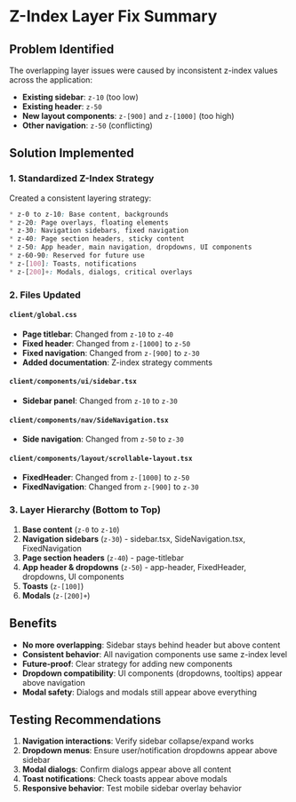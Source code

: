 # Z-Index Layer Fix Summary

## Problem Identified

The overlapping layer issues were caused by inconsistent z-index values across the application:

- **Existing sidebar**: `z-10` (too low)
- **Existing header**: `z-50`
- **New layout components**: `z-[900]` and `z-[1000]` (too high)
- **Other navigation**: `z-50` (conflicting)

## Solution Implemented

### 1. Standardized Z-Index Strategy

Created a consistent layering strategy:

```css
* z-0 to z-10: Base content, backgrounds
* z-20: Page overlays, floating elements
* z-30: Navigation sidebars, fixed navigation
* z-40: Page section headers, sticky content
* z-50: App header, main navigation, dropdowns, UI components
* z-60-90: Reserved for future use
* z-[100]: Toasts, notifications
* z-[200]+: Modals, dialogs, critical overlays
```

### 2. Files Updated

#### `client/global.css`

- **Page titlebar**: Changed from `z-10` to `z-40`
- **Fixed header**: Changed from `z-[1000]` to `z-50`
- **Fixed navigation**: Changed from `z-[900]` to `z-30`
- **Added documentation**: Z-index strategy comments

#### `client/components/ui/sidebar.tsx`

- **Sidebar panel**: Changed from `z-10` to `z-30`

#### `client/components/nav/SideNavigation.tsx`

- **Side navigation**: Changed from `z-50` to `z-30`

#### `client/components/layout/scrollable-layout.tsx`

- **FixedHeader**: Changed from `z-[1000]` to `z-50`
- **FixedNavigation**: Changed from `z-[900]` to `z-30`

### 3. Layer Hierarchy (Bottom to Top)

1. **Base content** (`z-0` to `z-10`)
2. **Navigation sidebars** (`z-30`) - sidebar.tsx, SideNavigation.tsx, FixedNavigation
3. **Page section headers** (`z-40`) - page-titlebar
4. **App header & dropdowns** (`z-50`) - app-header, FixedHeader, dropdowns, UI components
5. **Toasts** (`z-[100]`)
6. **Modals** (`z-[200]+`)

## Benefits

- **No more overlapping**: Sidebar stays behind header but above content
- **Consistent behavior**: All navigation components use same z-index level
- **Future-proof**: Clear strategy for adding new components
- **Dropdown compatibility**: UI components (dropdowns, tooltips) appear above navigation
- **Modal safety**: Dialogs and modals still appear above everything

## Testing Recommendations

1. **Navigation interactions**: Verify sidebar collapse/expand works
2. **Dropdown menus**: Ensure user/notification dropdowns appear above sidebar
3. **Modal dialogs**: Confirm dialogs appear above all content
4. **Toast notifications**: Check toasts appear above modals
5. **Responsive behavior**: Test mobile sidebar overlay behavior
